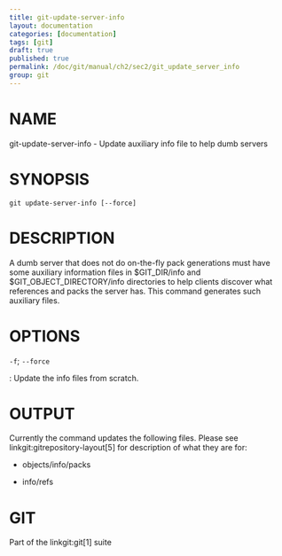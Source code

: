 ```yaml
---
title: git-update-server-info
layout: documentation
categories: [documentation]
tags: [git]
draft: true
published: true
permalink: /doc/git/manual/ch2/sec2/git_update_server_info
group: git
---
```


NAME
====

git-update-server-info - Update auxiliary info file to help dumb servers

SYNOPSIS
========

    git update-server-info [--force]

DESCRIPTION
===========

A dumb server that does not do on-the-fly pack generations must have some auxiliary information files in $GIT\_DIR/info and $GIT\_OBJECT\_DIRECTORY/info directories to help clients discover what references and packs the server has. This command generates such auxiliary files.

OPTIONS
=======

`-f`; `--force`

:   Update the info files from scratch.

OUTPUT
======

Currently the command updates the following files. Please see linkgit:gitrepository-layout\[5\] for description of what they are for:

-   objects/info/packs

-   info/refs

GIT
===

Part of the linkgit:git\[1\] suite
